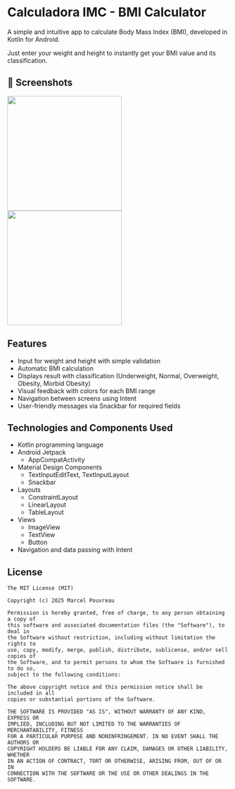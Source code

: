 # Calculadora IMC - BMI Calculator

A simple and intuitive app to calculate Body Mass Index (BMI), developed in Kotlin for Android.

Just enter your weight and height to instantly get your BMI value and its classification.

## :camera_flash: Screenshots
<!-- You can add more screenshots here if you like -->
<img src = "https://github.com/user-attachments/assets/a58a81ec-1d1e-466e-91ec-b4385835606f" width=260 /> <img src = "https://github.com/user-attachments/assets/8f8c87c0-8b02-449b-b894-7e447374c0c6" width=260 />

## Features
- Input for weight and height with simple validation
- Automatic BMI calculation
- Displays result with classification (Underweight, Normal, Overweight, Obesity, Morbid Obesity)
- Visual feedback with colors for each BMI range
- Navigation between screens using Intent
- User-friendly messages via Snackbar for required fields

## Technologies and Components Used
- Kotlin programming language
- Android Jetpack
  - AppCompatActivity
- Material Design Components
  - TextInputEditText, TextInputLayout
  - Snackbar
- Layouts
  - ConstraintLayout
  - LinearLayout
  - TableLayout
- Views
  - ImageView
  - TextView
  - Button
- Navigation and data passing with Intent

## License
```
The MIT License (MIT)

Copyright (c) 2025 Marcel Pouvreau

Permission is hereby granted, free of charge, to any person obtaining a copy of
this software and associated documentation files (the "Software"), to deal in
the Software without restriction, including without limitation the rights to
use, copy, modify, merge, publish, distribute, sublicense, and/or sell copies of
the Software, and to permit persons to whom the Software is furnished to do so,
subject to the following conditions:

The above copyright notice and this permission notice shall be included in all
copies or substantial portions of the Software.

THE SOFTWARE IS PROVIDED "AS IS", WITHOUT WARRANTY OF ANY KIND, EXPRESS OR
IMPLIED, INCLUDING BUT NOT LIMITED TO THE WARRANTIES OF MERCHANTABILITY, FITNESS
FOR A PARTICULAR PURPOSE AND NONINFRINGEMENT. IN NO EVENT SHALL THE AUTHORS OR
COPYRIGHT HOLDERS BE LIABLE FOR ANY CLAIM, DAMAGES OR OTHER LIABILITY, WHETHER
IN AN ACTION OF CONTRACT, TORT OR OTHERWISE, ARISING FROM, OUT OF OR IN
CONNECTION WITH THE SOFTWARE OR THE USE OR OTHER DEALINGS IN THE SOFTWARE.
```
